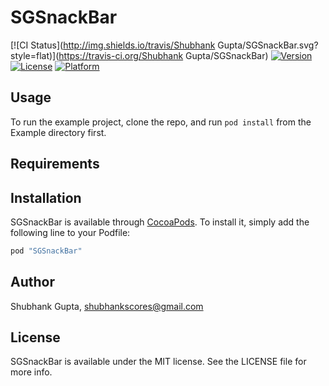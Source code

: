 # SGSnackBar

[![CI Status](http://img.shields.io/travis/Shubhank Gupta/SGSnackBar.svg?style=flat)](https://travis-ci.org/Shubhank Gupta/SGSnackBar)
[![Version](https://img.shields.io/cocoapods/v/SGSnackBar.svg?style=flat)](http://cocoapods.org/pods/SGSnackBar)
[![License](https://img.shields.io/cocoapods/l/SGSnackBar.svg?style=flat)](http://cocoapods.org/pods/SGSnackBar)
[![Platform](https://img.shields.io/cocoapods/p/SGSnackBar.svg?style=flat)](http://cocoapods.org/pods/SGSnackBar)

## Usage

To run the example project, clone the repo, and run `pod install` from the Example directory first.

## Requirements

## Installation

SGSnackBar is available through [CocoaPods](http://cocoapods.org). To install
it, simply add the following line to your Podfile:

```ruby
pod "SGSnackBar"
```

## Author

Shubhank Gupta, shubhankscores@gmail.com

## License

SGSnackBar is available under the MIT license. See the LICENSE file for more info.

